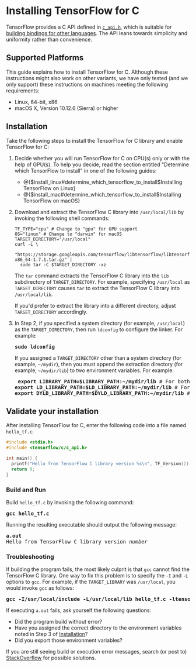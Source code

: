 # Installing TensorFlow for C

TensorFlow provides a C API defined in
[`c_api.h`](https://github.com/tensorflow/tensorflow/blob/master/tensorflow/c/c_api.h),
which is suitable for
[building bindings for other languages](https://www.tensorflow.org/extend/language_bindings).
The API leans towards simplicity and uniformity rather than convenience.


## Supported Platforms

This guide explains how to install TensorFlow for C.  Although these
instructions might also work on other variants, we have only tested
(and we only support) these instructions on machines meeting the
following requirements:

  * Linux, 64-bit, x86
  * macOS X, Version 10.12.6 (Sierra) or higher


## Installation

Take the following steps to install the TensorFlow for C library and
enable TensorFlow for C:

  1. Decide whether you will run TensorFlow for C on CPU(s) only or
     with the help of GPU(s). To help you decide, read the section
     entitled "Determine which TensorFlow to install" in one of the
     following guides:

       * @{$install_linux#determine_which_tensorflow_to_install$Installing TensorFlow on Linux}
       * @{$install_mac#determine_which_tensorflow_to_install$Installing TensorFlow on macOS}

  2. Download and extract the TensorFlow C library into `/usr/local/lib` by
     invoking the following shell commands:

         TF_TYPE="cpu" # Change to "gpu" for GPU support
         OS="linux" # Change to "darwin" for macOS
         TARGET_DIRECTORY="/usr/local"
         curl -L \
           "https://storage.googleapis.com/tensorflow/libtensorflow/libtensorflow-${TF_TYPE}-${OS}-x86_64-1.7.1.tar.gz" |
           sudo tar -C $TARGET_DIRECTORY -xz

     The `tar` command extracts the TensorFlow C library into the `lib`
     subdirectory of `TARGET_DIRECTORY`. For example, specifying `/usr/local`
     as `TARGET_DIRECTORY` causes `tar` to extract the TensorFlow C library
     into `/usr/local/lib`.

     If you'd prefer to extract the library into a different directory,
     adjust `TARGET_DIRECTORY` accordingly.

  3. In Step 2, if you specified a system directory (for example, `/usr/local`)
     as the `TARGET_DIRECTORY`, then run `ldconfig` to configure the linker.
     For example:

     <pre><b>sudo ldconfig</b></pre>

     If you assigned a `TARGET_DIRECTORY` other than a system
     directory (for example, `~/mydir`), then you must append the extraction
     directory (for example, `~/mydir/lib`) to two environment variables.
     For example:

     <pre> <b>export LIBRARY_PATH=$LIBRARY_PATH:~/mydir/lib</b> # For both Linux and macOS X
     <b>export LD_LIBRARY_PATH=$LD_LIBRARY_PATH:~/mydir/lib</b> # For Linux only
     <b>export DYLD_LIBRARY_PATH=$DYLD_LIBRARY_PATH:~/mydir/lib</b> # For macOS X only</pre>



## Validate your installation

After installing TensorFlow for C, enter the following code into a file named
`hello_tf.c`:

```c
#include <stdio.h>
#include <tensorflow/c/c_api.h>

int main() {
  printf("Hello from TensorFlow C library version %s\n", TF_Version());
  return 0;
}
```

### Build and Run

Build `hello_tf.c` by invoking the following command:


<pre><b>gcc hello_tf.c</b></pre>


Running the resulting executable should output the following message:


<pre><b>a.out</b>
Hello from TensorFlow C library version <i>number</i></pre>


### Troubleshooting

If building the program fails, the most likely culprit is that `gcc` cannot
find the TensorFlow C library.  One way to fix this problem is to specify
the `-I` and `-L` options to `gcc`.  For example, if the `TARGET_LIBRARY`
was `/usr/local`, you would invoke `gcc` as follows:

<pre><b>gcc -I/usr/local/include -L/usr/local/lib hello_tf.c -ltensorflow</b></pre>

If executing `a.out` fails, ask yourself the following questions:

  * Did the program build without error?
  * Have you assigned the correct directory to the environment variables
    noted in Step 3 of [Installation](#installation)?
  * Did you export those environment variables?

If you are still seeing build or execution error messages, search (or post to)
[StackOverflow](www.stackoverflow.com/questions/tagged/tensorflow) for
possible solutions.

